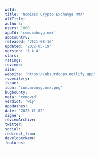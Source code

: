 ```yaml
---
wsId: 
title: 'Nominex Crypto Exchange NMX'
altTitle: 
authors: 
users: 1000
appId: 'com.mobuyg.nmx'
appCountry: 
released: '2021-08-16'
updated: '2022-05-19'
version: '1.0.4'
stars: 
ratings: 
reviews: 
size: 
website: 'https://absurdapps.netlify.app'
repository: 
issue: 
icon: 'com.mobuyg.nmx.png'
bugbounty: 
meta: 'removed'
verdict: 'wip'
appHashes: 
date: '2023-01-02'
signer: 
reviewArchive: 
twitter: 
social: 
redirect_from: 
developerName: 
features: 

---
```



